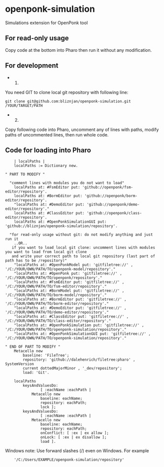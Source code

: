 # openponk-simulation
Simulations extension for OpenPonk tool

## For read-only usage
Copy code at the bottom into Pharo then run it without any modification.
## For development
- 1)
You need GIT to clone local git repository with following line:
```
git clone git@github.com:bliznjan/openponk-simulation.git /YOUR/TARGET/PATH
```

- 2)
Copy following code into Pharo, uncomment any of lines with paths, modify paths of uncommented lines, then run whole code.

## Code for loading into Pharo
```
    | localPaths |
    localPaths := Dictionary new.

" PART TO MODIFY "

  "comment lines with modules you do not want to load"
    localPaths at: #FsmEditor put: 'github://openponk/fsm-editor/repository'.
    localPaths at: #BormEditor put: 'github://openponk/borm-editor/repository'.
    "localPaths at: #DemoEditor put: 'github://openponk/demo-editor/repository'."
    localPaths at: #ClassEditor put: 'github://openponk/class-editor/repository'.
    localPaths at: #OpenPonkSimulationGUI put: 'github://bliznjan/openponk-simulation/repository'.

  "for read-only usage without git: do not modify anything and just run it
    ..OR..
   if you want to load local git clone: uncomment lines with modules you want to load from local git clone
   and write your correct path to local git repository (last part of path has to be /repository)"
    "localPaths at: #OpenPonkModel put: 'gitfiletree://' , '/C:/YOUR/OWN/PATH/TO/openponk-model/repository'."
    "localPaths at: #OpenPonk put: 'gitfiletree://' , '/C:/YOUR/OWN/PATH/TO/openponk/repository'."
    "localPaths at: #FsmEditor put: 'gitfiletree://' , '/C:/YOUR/OWN/PATH/TO/fsm-editor/repository'."
    "localPaths at: #BormModel put: 'gitfiletree://' , '/C:/YOUR/OWN/PATH/TO/borm-model/repository'."
    "localPaths at: #BormEditor put: 'gitfiletree://' , '/C:/YOUR/OWN/PATH/TO/borm-editor/repository'."
    "localPaths at: #DemoEditor put: 'gitfiletree://' , '/C:/YOUR/OWN/PATH/TO/demo-editor/repository'."
    "localPaths at: #ClassEditor put: 'gitfiletree://' , '/C:/YOUR/OWN/PATH/TO/class-editor/repository'."
    "localPaths at: #OpenPonkSimulation put: 'gitfiletree://' , '/C:/YOUR/OWN/PATH/TO/openponk-simulation/repository'."
    "localPaths at: #OpenPonkSimulationGUI put: 'gitfiletree://' , '/C:/YOUR/OWN/PATH/TO/openponk-simulation/repository'."

" END OF PART TO MODIFY "
    Metacello new
        baseline: 'FileTree';
        repository: 'github://dalehenrich/filetree:pharo' , SystemVersion
        current dottedMajorMinor , '_dev/repository';
        load: 'Git'.

    localPaths
		keysAndValuesDo:
				[ :eachName :eachPath |
			Metacello new
				baseline: eachName;
				repository: eachPath;
				lock ];
		keysAndValuesDo:
				[ :eachName :eachPath |
			Metacello new
				baseline: eachName;
				repository: eachPath;
				onConflict: [ :ex | ex allow ];
				onLock: [ :ex | ex disallow ];
				load ].
```

Windows note: Use forward slashes (/) even on Windows. For example
```
    '/C:/Users/EXAMPLE/openponk-simulation/repository'
```
